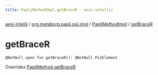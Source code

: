 ```yaml
---
title: PapljMethodImpl.getBraceR - aesi-intellij
---
```


[aesi-intellij](../../index.html) / [org.metaborg.paplj.psi.impl](../index.html) / [PapljMethodImpl](index.html) / [getBraceR](.)

# getBraceR

`@NotNull open fun getBraceR(): @NotNull PsiElement`

Overrides [PapljMethod.getBraceR](../../org.metaborg.paplj.psi/-paplj-method/get-brace-r.html)

